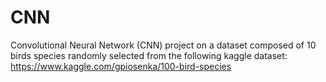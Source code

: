 # CNN
Convolutional Neural Network (CNN) project on a dataset composed of 10 birds species randomly selected from the following kaggle dataset: https://www.kaggle.com/gpiosenka/100-bird-species 
